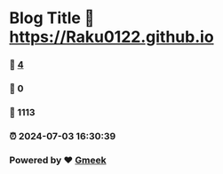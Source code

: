 # Blog Title :link: https://Raku0122.github.io 
### :page_facing_up: [4](https://Raku0122.github.io/tag.html) 
### :speech_balloon: 0 
### :hibiscus: 1113 
### :alarm_clock: 2024-07-03 16:30:39 
### Powered by :heart: [Gmeek](https://github.com/Meekdai/Gmeek)
